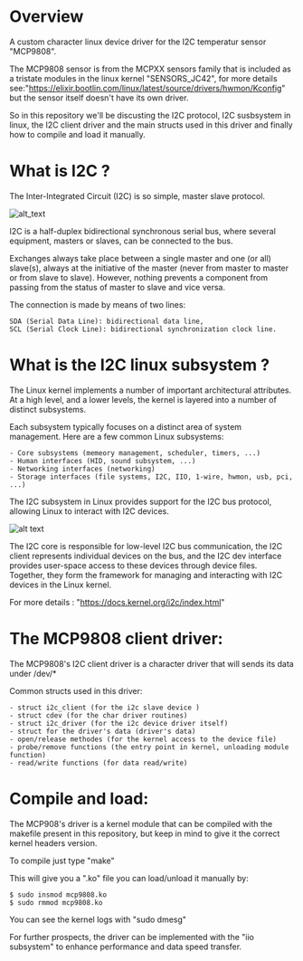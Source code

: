 
# Overview

A custom character linux device driver for the  I2C temperatur sensor "MCP9808".

The MCP9808 sensor is from the MCPXX sensors family that is included as a tristate modules in the linux kernel "SENSORS_JC42", for more details see:"https://elixir.bootlin.com/linux/latest/source/drivers/hwmon/Kconfig" but the sensor itself doesn't have its own driver.

So in this repository we'll be discusting the I2C protocol, I2C susbsystem in linux, the I2C client driver and the main structs used in this driver and finally how to compile and load it manually.

# What is I2C ?

The Inter-Integrated Circuit (I2C) is so simple, master slave protocol. 


![alt_text](https://ai.thestempedia.com/wp-content/uploads/2022/08/I2C-Communication-How-It-Works.png)



I2C is a half-duplex bidirectional synchronous serial bus, where several equipment, masters or slaves, can be connected to the bus.

Exchanges always take place between a single master and one (or all) slave(s), always at the initiative of the master (never from master to master or from slave to slave). However, nothing prevents a component from passing from the status of master to slave and vice versa.

The connection is made by means of two lines:

    SDA (Serial Data Line): bidirectional data line,
    SCL (Serial Clock Line): bidirectional synchronization clock line.

# What is the I2C linux subsystem ?

The Linux kernel implements a number of important architectural attributes. At a high level, and a lower levels, the kernel is layered into a number of distinct subsystems.

Each subsystem typically focuses on a distinct area of system management. Here are a few common Linux subsystems:

    - Core subsystems (memeory management, scheduler, timers, ...)
    - Human interfaces (HID, sound subsystem, ...)
    - Networking interfaces (networking)
    - Storage interfaces (file systems, I2C, IIO, 1-wire, hwmon, usb, pci, ...)
    
The I2C subsystem in Linux provides support for the I2C bus protocol, allowing Linux to interact with I2C devices. 

![alt text](https://anantobc.files.wordpress.com/2017/03/linux_i2c_subsystem.png?w=551&h=441)

The I2C core is responsible for low-level I2C bus communication, the I2C client represents individual devices on the bus, and the I2C dev interface provides user-space access to these devices through device files. Together, they form the framework for managing and interacting with I2C devices in the Linux kernel.

For more details : "https://docs.kernel.org/i2c/index.html"

# The MCP9808 client driver:

The MCP9808's I2C client driver is a character driver that will sends its data under /dev/* 

Common structs used in this driver:

    - struct i2c_client (for the i2c slave device )
    - struct cdev (for the char driver routines)
    - struct i2c_driver (for the i2c device driver itself)
    - struct for the driver's data (driver's data)
    - open/release methodes (for the kernel access to the device file)
    - probe/remove functions (the entry point in kernel, unloading module function)
    - read/write functions (for data read/write)

# Compile and load:

The MCP908's driver is a kernel module that can be compiled with the makefile present in this repository, but keep in mind to give it the correct kernel headers version.

To compile just type "make"

This will give you a ".ko" file you can load/unload it manually by:

    $ sudo insmod mcp9808.ko 
    $ sudo rmmod mcp9808.ko 

You can see the kernel logs with "sudo dmesg"



For further prospects, the driver can be implemented with the "iio subsystem" to enhance performance and data speed transfer.
